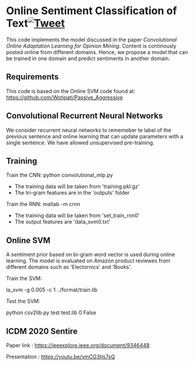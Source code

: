 Online Sentiment Classification of Text[![Tweet](https://img.shields.io/twitter/url/http/shields.io.svg?style=social)](https://twitter.com/intent/tweet?hashtags=incrementallearning,nlp,domainadaptation,acl,emnlp&url=https://github.com/ichaturvedi/convolutional-online-adaptation-learning)
===
This code implements the model discussed in the paper _Convolutional Online Adaptation Learning for Opinion Mining_. Content is continously posted online from different domains. Hence, we propose a model that can be trained in one domain and predict sentiments in another domain. 

Requirements
---
This code is based on the Online SVM code found at:
https://github.com/Wotipati/Passive_Aggressive

Convolutional Recurrent Neural Networks 
---
We consider recurrent neural networks to rememeber te label of the previous sentence and online learning that can update parameters with a single sentence. We have allowed unsupervised pre-training.

Training
---
Train the CNN:
python convolutional_mlp.py

 - The training data will be taken from 'training.pkl.gz'
 - The tri-gram features are in the 'outputs' folder

Train the RNN:
matlab -m crnn

 - The training data will be taken from 'set_train_rnn0'
 - The output features are 'data_svm0.txt'


Online SVM
---
A sentiment prior based on bi-gram word vector is used during online learning. The model is evaluated on Amazon product reviewes from different domains such as 'Electornics' and 'Books'.

Train the SVM:

la_svm -g 0.005 -c 1 ../format/train.lib

Test the SVM:

python csv2lib.py test test.lib 0 False

ICDM 2020 Sentire
---
Paper link : https://ieeexplore.ieee.org/document/9346448

Presentation : https://youtu.be/vmCG3tjs7sQ
